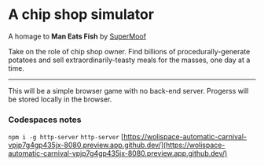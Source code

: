 # A chip shop simulator

A homage to **Man Eats Fish** by [SuperMoof](http://www.supermoof.com/)

Take on the role of chip shop owner. Find billions of procedurally-generate potatoes and sell extraordinarily-teasty meals for the masses, one day at a time.

---

This will be a simple browser game with no back-end server. Progerss will be stored locally in the browser. 

### Codespaces notes

`npm i -g http-server`
`http-server`
[https://wolispace-automatic-carnival-vpjp7g4gp435jx-8080.preview.app.github.dev/](https://wolispace-automatic-carnival-vpjp7g4gp435jx-8080.preview.app.github.dev/)
